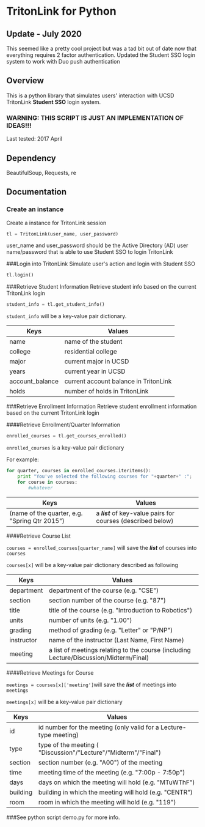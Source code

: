 # TritonLink for Python

## Update - July 2020
This seemed like a pretty cool project but was a tad bit out of date now that everything requires 2 factor authentication. 
Updated the Student SSO login system to work with Duo push authentication

## Overview
This is a python library that simulates users' interaction with UCSD TritonLink **Student SSO** login system.

### WARNING: THIS SCRIPT IS JUST AN IMPLEMENTATION OF IDEAS!!!
Last tested: 2017 April

## Dependency
BeautifulSoup, Requests, re

## Documentation
### Create an instance
Create a instance for TritonLink session

```python
tl = TritonLink(user_name, user_password)
```
user_name and user_password should be the Active Directory (AD) user name/password that is able to use Student SSO to login TritonLink

###Login into TritonLink
Simulate user's action and login with Student SSO

```python
tl.login()
```

###Retrieve Student Information
Retrieve student info based on the current TritonLink login

```python
student_info = tl.get_student_info()
```

`student_info` will be a key-value pair dictionary.

Keys         | Values
------------ | -------------
name | name of the student
college | residential college
major | current major in UCSD
years | current year in UCSD
account_balance | current account balance in TritonLink
holds | number of holds in TritonLink 


###Retrieve Enrollment Information
Retrieve student enrollment information based on the current TritonLink login

####Retrieve Enrollment/Quarter Information

```python
enrolled_courses = tl.get_courses_enrolled()
```

`enrolled_courses` is a key-value pair dictionary

For example:

```python
for quarter, courses in enrolled_courses.iteritems():
	print "You've selected the following courses for "+quarter+" :";
	for course in courses:
		#whatever
```

Keys         | Values
------------ | -------------
(name of the quarter, e.g. "Spring Qtr 2015") | a ***list*** of key-value pairs for courses (described below) 

####Retrieve Course List

`courses = enrolled_courses[quarter_name]` will save the ***list*** of courses into `courses`

`courses[x]` will be a key-value pair dictionary described as following

Keys         | Values
------------ | -------------
department | department of the course (e.g. "CSE")
section | section number of the course (e.g. "87")
title | title of the course (e.g. "Introduction to Robotics")
units | number of units (e.g. "1.00")
grading | method of grading (e.g. "Letter" or "P/NP")
instructor | name of the instructor (Last Name, First Name)
meeting | a list of meetings relating to the course (including Lecture/Discussion/Midterm/Final)

####Retrieve Meetings for Course

`meetings = courses[x]['meeting']`will save the ***list*** of meetings into `meetings`

`meetings[x]` will be a key-value pair dictionary

Keys         | Values
------------ | -------------
id | id number for the meeting (only valid for a Lecture-type meeting)
type | type of the meeting ( "Discussion"/"Lecture"/"Midterm"/"Final")
section | section number (e.g. "A00") of the meeting
time | meeting time of the meeting (e.g. "7:00p - 7:50p")
days | days on which the meeting will hold (e.g. "MTuWThF")
building | building in which the meeting will hold (e.g. "CENTR")
room | room in which the meeting will hold (e.g. "119")


###See python script demo.py for more info.

